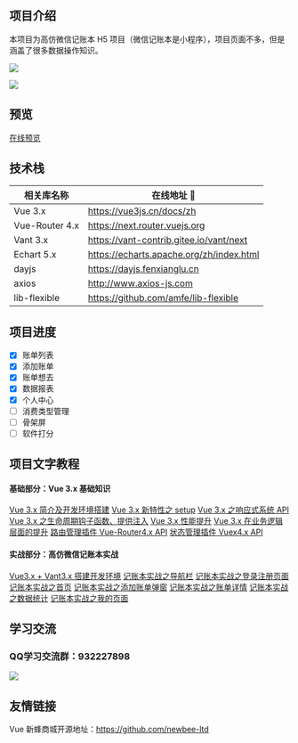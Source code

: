 ## 项目介绍

本项目为高仿微信记账本 H5 项目（微信记账本是小程序），项目页面不多，但是涵盖了很多数据操作知识。

![](https://doc.shiyanlou.com/courses/3097/207437/0d70cf081c63e5b66a57059314f90803-0)

![](https://doc.shiyanlou.com/courses/3097/207437/d6b41cebc27e8edd8ad31d224a0c1ba3-0/wm)

## 预览
[在线预览](http://47.99.134.126:5089)
## 技术栈

| 相关库名称 | 在线地址 🔗 |
| --------- | ----- |
| Vue 3.x | https://vue3js.cn/docs/zh |
| Vue-Router 4.x | https://next.router.vuejs.org |
| Vant 3.x | https://vant-contrib.gitee.io/vant/next |
| Echart 5.x | https://echarts.apache.org/zh/index.html |
| dayjs | https://dayjs.fenxianglu.cn |
| axios | http://www.axios-js.com |
| lib-flexible | https://github.com/amfe/lib-flexible |

## 项目进度

- [x] 账单列表
- [x] 添加账单
- [x] 账单想去
- [x] 数据报表
- [x] 个人中心
- [ ] 消费类型管理
- [ ] 骨架屏
- [ ] 软件打分

## 项目文字教程
#### 基础部分：Vue 3.x 基础知识
[Vue 3.x 简介及开发环境搭建](https://www.lanqiao.cn/courses/3097)
[Vue 3.x 新特性之 setup](https://www.lanqiao.cn/courses/3097)
[Vue 3.x 之响应式系统 API](https://www.lanqiao.cn/courses/3097)
[Vue 3.x 之生命周期钩子函数、提供注入](https://www.lanqiao.cn/courses/3097)
[Vue 3.x 性能提升](https://www.lanqiao.cn/courses/3097)
[Vue 3.x 在业务逻辑层面的提升](https://www.lanqiao.cn/courses/3097)
[路由管理插件 Vue-Router4.x API](https://www.lanqiao.cn/courses/3097)
[状态管理插件 Vuex4.x API](https://www.lanqiao.cn/courses/3097)
#### 实战部分：高仿微信记账本实战
[Vue3.x + Vant3.x 搭建开发环境](https://www.lanqiao.cn/courses/3097)
[记账本实战之导航栏](https://www.lanqiao.cn/courses/3097)
[记账本实战之登录注册页面](https://www.lanqiao.cn/courses/3097)
[记账本实战之首页](https://www.lanqiao.cn/courses/3097)
[记账本实战之添加账单弹窗](https://www.lanqiao.cn/courses/3097)
[记账本实战之账单详情](https://www.lanqiao.cn/courses/3097)
[记账本实战之数据统计](https://www.lanqiao.cn/courses/3097)
[记账本实战之我的页面](https://www.lanqiao.cn/courses/3097)


## 学习交流
### QQ学习交流群：932227898
![](https://s.yezgea02.com/1602639628898/qqroom.png)

## 友情链接
Vue 新蜂商城开源地址：https://github.com/newbee-ltd
